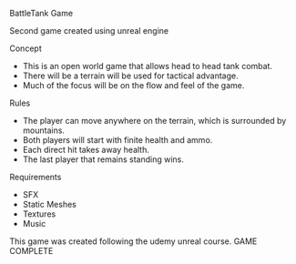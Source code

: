 BattleTank Game

Second game created using unreal engine

Concept
- This is an open world game that allows head to head tank combat.
- There will be a terrain will be used for tactical advantage.
- Much of the focus will be on the flow and feel of the game.

Rules
- The player can move anywhere on the terrain, which is surrounded by mountains.
- Both players will start with finite health and ammo.
- Each direct hit takes away health.
- The last player that remains standing wins.

Requirements
- SFX
- Static Meshes
- Textures
- Music

This game was created following the udemy unreal course.
GAME COMPLETE
